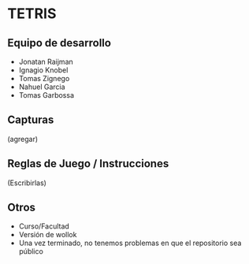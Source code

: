 # TETRIS

## Equipo de desarrollo

- Jonatan Raijman
- Ignagio Knobel
- Tomas Zignego
- Nahuel Garcia
- Tomas Garbossa

## Capturas

(agregar)

## Reglas de Juego / Instrucciones

(Escribirlas)


## Otros

- Curso/Facultad
- Versión de wollok
- Una vez terminado, no tenemos problemas en que el repositorio sea público
